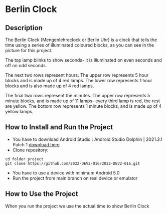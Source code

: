 # Berlin Clock

## Description 

The Berlin Clock (Mengenlehreclock or Berlin Uhr) is a clock that tells the time using a series of illuminated coloured blocks, as you can see in the picture for this project.

The top lamp blinks to show seconds- it is illuminated on even seconds and off on odd seconds.

The next two rows represent hours. The upper row represents 5 hour blocks and is made up of 4 red lamps. The lower row represents 1 hour blocks and is also made up of 4 red lamps.

The final two rows represent the minutes. The upper row represents 5 minute blocks, and is made up of 11 lamps- every third lamp is red, the rest are yellow. The bottom row represents 1 minute blocks, and is made up of 4 yellow lamps.


## How to Install and Run the Project

- You have to download Android Studio : Android Studio Dolphin | 2021.3.1 Patch 1 
[download here](https://developer.android.com/studio?gclid=Cj0KCQiA4uCcBhDdARIsAH5jyUkWACr07IRqmf9NbjgBZGRAm1IAPBTQk6zpuwf0dO7rNytjgLtXcVgaApcMEALw_wcB&gclsrc=aw.ds)
- Clone repository:
```
cd folder_project
git clone https://github.com/2022-DEV2-016/2022-DEV2-016.git
```
- You have to use a device with minimum Android 5.0
- Run the project from main branch on real device or emulator

## How to Use the Project
When you run the project we use the actual time to show Berlin Clock
